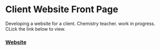 # Client Website Front Page
Developing a website for a client. Chemistry teacher.
work in progress. CLick the link below to view.

### [Website](https://youthful-saha-c4d307.netlify.app/)
 
